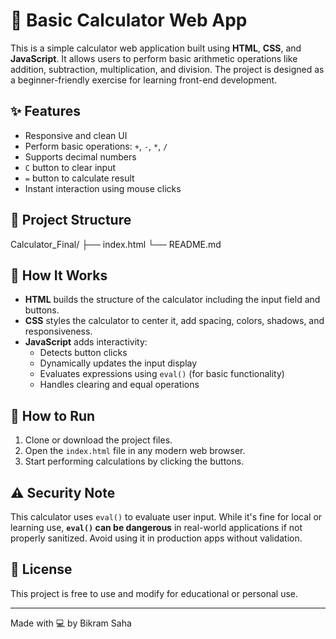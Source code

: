 # 🧮 Basic Calculator Web App

This is a simple calculator web application built using **HTML**, **CSS**, and **JavaScript**. It allows users to perform basic arithmetic operations like addition, subtraction, multiplication, and division. The project is designed as a beginner-friendly exercise for learning front-end development.

## ✨ Features

- Responsive and clean UI
- Perform basic operations: `+`, `-`, `*`, `/`
- Supports decimal numbers
- `C` button to clear input
- `=` button to calculate result
- Instant interaction using mouse clicks

## 📁 Project Structure

Calculator_Final/
├── index.html
└── README.md

## 🧠 How It Works

- **HTML** builds the structure of the calculator including the input field and buttons.
- **CSS** styles the calculator to center it, add spacing, colors, shadows, and responsiveness.
- **JavaScript** adds interactivity:
  - Detects button clicks
  - Dynamically updates the input display
  - Evaluates expressions using `eval()` (for basic functionality)
  - Handles clearing and equal operations

## 🚀 How to Run

1. Clone or download the project files.
2. Open the `index.html` file in any modern web browser.
3. Start performing calculations by clicking the buttons.

## ⚠️ Security Note

This calculator uses `eval()` to evaluate user input. While it's fine for local or learning use, **`eval()` can be dangerous** in real-world applications if not properly sanitized. Avoid using it in production apps without validation.

## 🪪 License

This project is free to use and modify for educational or personal use.

---

Made with 💻 by Bikram Saha

